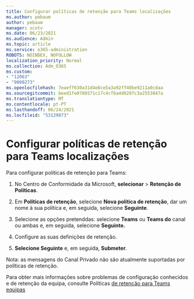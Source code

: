 ```yaml
---
title: Configurar políticas de retenção para Teams localizações
ms.author: pebaum
author: pebaum
manager: scotv
ms.date: 06/23/2021
ms.audience: Admin
ms.topic: article
ms.service: o365-administration
ROBOTS: NOINDEX, NOFOLLOW
localization_priority: Normal
ms.collection: Adm_O365
ms.custom:
- "12063"
- "9000273"
ms.openlocfilehash: 7eaeff630a31d4e8ce5a3a92ff40be9211a0cdaa
ms.sourcegitcommit: beed1fe0708571c17c4cf6a4d028fc3a2553847a
ms.translationtype: MT
ms.contentlocale: pt-PT
ms.lasthandoff: 06/24/2021
ms.locfileid: "53129873"
---
```

# <a name="configure-retention-policies-for-teams-locations"></a>Configurar políticas de retenção para Teams localizações

Para configurar políticas de retenção para Teams:

1. No Centro de Conformidade da Microsoft, **selecionar**  >  **Retenção de Políticas**.

1. Em **Políticas de retenção**, selecione **Nova política de retenção**, dar um nome à sua política e, em seguida, selecione **Seguinte**.

1. Selecione as opções pretenddas: selecione **Teams** ou **Teams do** canal ou ambas e, em seguida, selecione **Seguinte.**

1. Configure as suas definições de retenção. 

1. **Selecione Seguinte** e, em seguida, **Submeter**.

Nota: as mensagens do Canal Privado não são atualmente suportadas por políticas de retenção.

Para obter mais informações sobre problemas de configuração conhecidos e de retenção da equipa, consulte Políticas [de retenção para Teams equipas](/microsoft-365/compliance/create-retention-policies#retention-policy-for-teams-locations)

